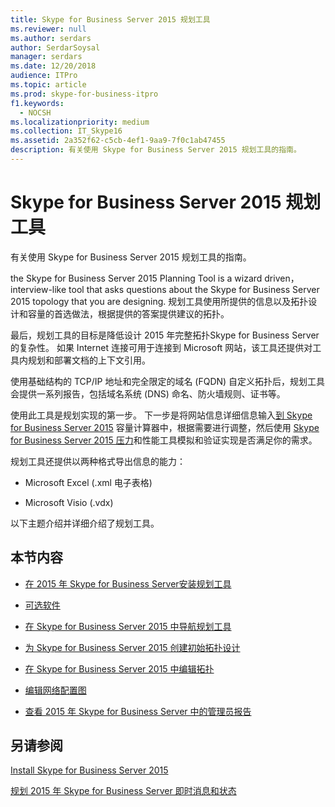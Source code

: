 ```yaml
---
title: Skype for Business Server 2015 规划工具
ms.reviewer: null
ms.author: serdars
author: SerdarSoysal
manager: serdars
ms.date: 12/20/2018
audience: ITPro
ms.topic: article
ms.prod: skype-for-business-itpro
f1.keywords:
  - NOCSH
ms.localizationpriority: medium
ms.collection: IT_Skype16
ms.assetid: 2a352f62-c5cb-4ef1-9aa9-7f0c1ab47455
description: 有关使用 Skype for Business Server 2015 规划工具的指南。
---
```


# <a name="skype-for-business-server-2015-planning-tool"></a>Skype for Business Server 2015 规划工具
 
有关使用 Skype for Business Server 2015 规划工具的指南。
  
the Skype for Business Server 2015 Planning Tool is a wizard driven， interview-like tool that asks questions about the Skype for Business Server 2015 topology that you are designing. 规划工具使用所提供的信息以及拓扑设计和容量的首选做法，根据提供的答案提供建议的拓扑。
  
最后，规划工具的目标是降低设计 2015 年完整拓扑Skype for Business Server的复杂性。 如果 Internet 连接可用于连接到 Microsoft 网站，该工具还提供对工具内规划和部署文档的上下文引用。
  
使用基础结构的 TCP/IP 地址和完全限定的域名 (FQDN) 自定义拓扑后，规划工具会提供一系列报告，包括域名系统 (DNS) 命名、防火墙规则、证书等。 
  
使用此工具是规划实现的第一步。 下一步是将网站信息详细信息输入[到 Skype for Business Server 2015](https://www.microsoft.com/download/details.aspx?id=51196) 容量计算器中，根据需要进行调整，然后使用 [Skype for Business Server 2015 压力](https://www.microsoft.com/download/details.aspx?id=50367)和性能工具模拟和验证实现是否满足你的需求。
  
规划工具还提供以两种格式导出信息的能力：
  
- Microsoft Excel (.xml 电子表格) 
    
- Microsoft Visio (.vdx) 
    
以下主题介绍并详细介绍了规划工具。
  
## <a name="in-this-section"></a>本节内容

- [在 2015 年 Skype for Business Server安装规划工具](install.md)
    
- [可选软件](install.md#Optional_Software)
    
- [在 Skype for Business Server 2015 中导航规划工具](navigate.md)
    
- [为 Skype for Business Server 2015 创建初始拓扑设计](create-the-initial-design.md)
    
- [在 Skype for Business Server 2015 中编辑拓扑](edit-the-topology.md)
    
- [编辑网络配置图](edit-the-topology.md#Edit_Network_diagram)
    
- [查看 2015 年 Skype for Business Server 中的管理员报告](review-the-administrator-reports.md)
    
## <a name="see-also"></a>另请参阅

[Install Skype for Business Server 2015](../../deploy/install/install.md)
  
[规划 2015 年 Skype for Business Server 即时消息和状态](../../plan-your-deployment/instant-messaging-and-presence.md)
